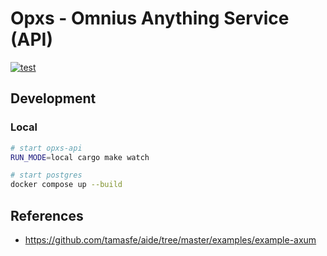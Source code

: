 # Opxs - Omnius Anything Service (API)
[![test](https://github.com/omnius-labs/opxs-api/actions/workflows/test.yml/badge.svg)](https://github.com/omnius-labs/opxs-api/actions/workflows/test.yml)

## Development

### Local

```sh
# start opxs-api
RUN_MODE=local cargo make watch
```

```sh
# start postgres
docker compose up --build
```

## References
- https://github.com/tamasfe/aide/tree/master/examples/example-axum
